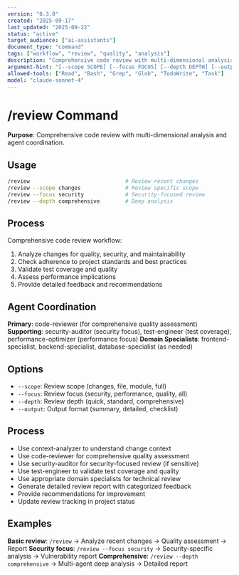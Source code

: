 ```yaml
---
version: "0.3.0"
created: "2025-09-17"
last_updated: "2025-09-22"
status: "active"
target_audience: ["ai-assistants"]
document_type: "command"
tags: ["workflow", "review", "quality", "analysis"]
description: "Comprehensive code review with multi-dimensional analysis"
argument-hint: "[--scope SCOPE] [--focus FOCUS] [--depth DEPTH] [--output FORMAT]"
allowed-tools: ["Read", "Bash", "Grep", "Glob", "TodoWrite", "Task"]
model: "claude-sonnet-4"
---
```


# /review Command

**Purpose**: Comprehensive code review with multi-dimensional analysis and agent coordination.

## Usage

```bash
/review                              # Review recent changes
/review --scope changes              # Review specific scope
/review --focus security             # Security-focused review
/review --depth comprehensive        # Deep analysis
```

## Process

Comprehensive code review workflow:
1. Analyze changes for quality, security, and maintainability
2. Check adherence to project standards and best practices
3. Validate test coverage and quality
4. Assess performance implications
5. Provide detailed feedback and recommendations

## Agent Coordination

**Primary**: code-reviewer (for comprehensive quality assessment)
**Supporting**: security-auditor (security focus), test-engineer (test coverage), performance-optimizer (performance focus)
**Domain Specialists**: frontend-specialist, backend-specialist, database-specialist (as needed)

## Options

- `--scope`: Review scope (changes, file, module, full)
- `--focus`: Review focus (security, performance, quality, all)
- `--depth`: Review depth (quick, standard, comprehensive)
- `--output`: Output format (summary, detailed, checklist)

## Process

- Use context-analyzer to understand change context
- Use code-reviewer for comprehensive quality assessment
- Use security-auditor for security-focused review (if sensitive)
- Use test-engineer to validate test coverage and quality
- Use appropriate domain specialists for technical review
- Generate detailed review report with categorized feedback
- Provide recommendations for improvement
- Update review tracking in project status

## Examples

**Basic review**: `/review` → Analyze recent changes → Quality assessment → Report
**Security focus**: `/review --focus security` → Security-specific analysis → Vulnerability report
**Comprehensive**: `/review --depth comprehensive` → Multi-agent deep analysis → Detailed report